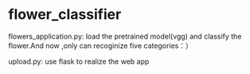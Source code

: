 # flower_classifier
flowers_application.py: load the pretrained model(vgg) and classify the flower.And now ,only can recoginize five categories：）

upload.py: use flask to realize the web app


